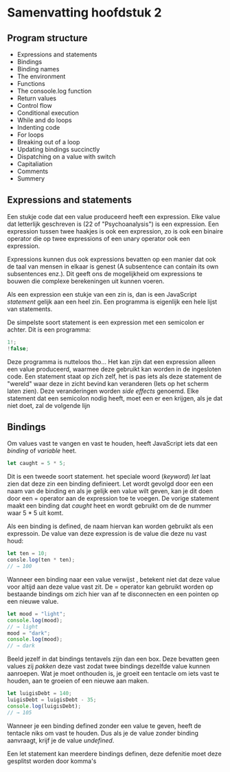 # Samenvatting hoofdstuk 2

## Program structure

* Expressions and statements
* Bindings
* Binding names
* The environment
* Functions
* The consoole.log function
* Return values
* Control flow
* Conditional execution
* While and do loops
* Indenting code
* For loops
* Breaking out of a loop
* Updating bindings succinctly
* Dispatching on a value with switch
* Capitaliation
* Comments
* Summery

## Expressions and statements

Een stukje code dat een value produceerd heeft een expression. Elke value dat letterlijk geschreven is (22 of "Psychoanalysis") is een expression. Een expression tussen twee haakjes is ook een expression, zo is ook een binaire operator die op twee expressions of een unary operator ook een expression. 

Expressions kunnen dus ook expressions bevatten op een manier dat ook de taal van mensen in elkaar is genest (A subsentence can contain its own subsentences enz.). Dit geeft ons de mogelijkheid om expressions te bouwen die complexe berekeningen uit kunnen voeren.

Als een expression een stukje van een zin is, dan is een JavaScript *statement* gelijk aan een heel zin. Een programma is eigenlijk een hele lijst van statements.

De simpelste soort statement is een expression met een semicolon er achter. Dit is een programma:

```javascript
1!;
!false;
```
Deze programma is nutteloos tho... Het kan zijn dat een expression alleen een value produceerd, waarmee deze gebruikt kan worden in de ingesloten code. Een statement staat op zich zelf, het is pas iets als deze statement de "wereld" waar deze in zicht bevind kan veranderen (Iets op het scherm laten zien). Deze veranderingen worden *side effects* genoemd. Elke statement dat een semicolon nodig heeft, moet een er een krijgen, als je dat niet doet, zal de volgende lijn                                                                                                                                                                                                                                                                                                     

## Bindings

Om values vast te vangen en vast te houden, heeft JavaScript iets dat een *binding* of *variable* heet. 

```javascript
let caught = 5 * 5;
```

Dit is een tweede soort statement. het speciale woord (*keyword*) *let* laat zien dat deze zin een binding definieert. Let wordt gevolgd door een een naam van de binding  en als je gelijk een value wilt geven, kan je dit doen door een = operator aan de expression toe te voegen. De vorige statement maakt een binding dat *caught* heet en wordt gebruikt om de de nummer waar 5 * 5 uit komt. 

Als een binding is defined, de naam hiervan kan worden gebruikt als een expressoin. De value van deze expression is de value die deze nu vast houd:

```javascript
let ten = 10;
consle.log(ten * ten);
// → 100
```

Wanneer een binding naar een value verwijst , betekent niet dat deze value voor altijd aan deze value vast zit. De = operator kan gebruikt worden op bestaande bindings om zich hier van af te disconnecten en een pointen op een nieuwe value. 

```javascript
let mood = "light";
console.log(mood);
// → light
mood = "dark";
console.log(mood);
// → dark
```

Beeld jezelf in dat bindings tentavels zijn dan een box. Deze bevatten geen values zij *pakken* deze vast zodat twee bindings dezelfde value kunnen aanroepen. Wat je moet onthouden is, je groeit een tentacle om iets vast te houden, aan te groeien of een nieuwe aan maken.

```javascript
let luigisDebt = 140;
luigisDebt = luigisDebt - 35;
console.log(luigisDebt);
// → 105
```

Wanneer je een binding defined zonder een value te geven, heeft de tentacle niks om vast te houden. Dus als je de value zonder binding aanvraagt, krijf je de value *undefined*.

Een let statement kan meerdere bindings definen, deze defenitie moet deze gesplitst worden door komma's




































































































































































